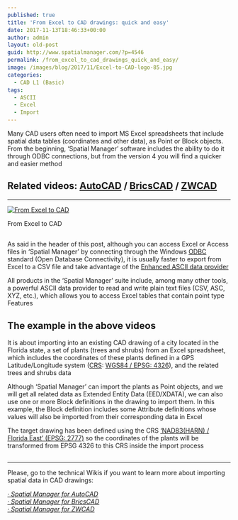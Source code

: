 ```yaml
---
published: true
title: 'From Excel to CAD drawings: quick and easy'
date: 2017-11-13T18:46:33+00:00
author: admin
layout: old-post
guid: http://www.spatialmanager.com/?p=4546
permalink: /from_excel_to_cad_drawings_quick_and_easy/
image: /images/blog/2017/11/Excel-to-CAD-logo-85.jpg
categories:
  - CAD L1 (Basic)
tags:
  - ASCII
  - Excel
  - Import
---
```

<p>
  Many CAD users often need to import MS Excel spreadsheets that include spatial data tables (coordinates and other data), as Point or Block objects. From the beginning, &#8216;Spatial Manager&#8217; software includes the ability to do it through ODBC connections, but from the version 4 you will find a quicker and easier method<!--more-->
</p>

<h2>
  Related videos: <span><a href="https://youtu.be/4Pe-rdmoYqI?rel=0" target="_blank" rel="nofollow">AutoCAD</a></span> / <span><a href="https://youtu.be/g4ZqOL_QMk0?rel=0" target="_blank" rel="nofollow">BricsCAD</a></span> / <span><a href="https://youtu.be/d5xB_4GHqJY?rel=0" target="_blank" rel="nofollow">ZWCAD</a></span>
</h2>

* * *

<div>
  <a href="/images/blog/2017/11/Excel-to-CAD.jpg" target="_blank" rel="nofollow"><img src="/images/blog/2017/11/Excel-to-CAD-1024x442.jpg" alt="From Excel to CAD" width="625" height="270" srcset="/images/blog/2017/11/Excel-to-CAD-1024x442.jpg 1024w, /images/blog/2017/11/Excel-to-CAD-300x129.jpg 300w, /images/blog/2017/11/Excel-to-CAD-768x331.jpg 768w, /images/blog/2017/11/Excel-to-CAD-624x269.jpg 624w, /images/blog/2017/11/Excel-to-CAD.jpg 1147w" sizes="(max-width: 625px) 100vw, 625px" /></a>
  
  <p>
    From Excel to CAD
  </p>
</div>

<h2>
</h2>

<p>
  As said in the header of this post, although you can access Excel or Access files in ‘Spatial Manager’ by connecting through the Windows <a href="http://en.wikipedia.org/wiki/Odbc" target="_blank" rel="nofollow">ODBC</a> standard (Open Database Connectivity), it is usually faster to export from Excel to a CSV file and take advantage of the <a href="http://www.spatialmanager.com/enhanced_ascii_data_provider_v4/" target="_blank" rel="nofollow">Enhanced ASCII data provider</a>
</p>

<p>
  All products in the &#8216;Spatial Manager&#8217; suite include, among many other tools, a powerful ASCII data provider to read and write plain text files (CSV, ASC, XYZ, etc.), which allows you to access Excel tables that contain point type Features
</p>

<h2>
  The example in the above videos
</h2>

<p>
  It is about importing into an existing CAD drawing of a city located in the Florida state, a set of plants (trees and shrubs) from an Excel spreadsheet, which includes the coordinates of these plants defined in a GPS Latitude/Longitude system (<a href="https://en.wikipedia.org/wiki/Spatial_reference_system" target="_blank" rel="nofollow">CRS</a>: <a href="http://en.wikipedia.org/wiki/WGS84" target="_blank" rel="nofollow">WGS84 / EPSG: 4326</a>), and the related trees and shrubs data
</p>

<p>
  Although &#8216;Spatial Manager&#8217; can import the plants as Point objects, and we will get all related data as Extended Entity Data (EED/XDATA), we can also use one or more Block definitions in the drawing to import them. In this example, the Block definition includes some Attribute definitions whose values will also be imported from their corresponding data in Excel
</p>

<p>
  The target drawing has been defined using the CRS <a href="http://spatialreference.org/ref/epsg/2777/" target="_blank" rel="nofollow">&#8216;NAD83(HARN) / Florida East&#8217; (EPSG: 2777)</a> so the coordinates of the plants will be transformed from EPSG 4326 to this CRS inside the import process
</p>

<h2>
</h2>

* * *

<p>
  Please, go to the technical Wikis if you want to learn more about importing spatial data in CAD drawings:
</p>

<p>
  <em><a href="http://wiki.spatialmanager.com/index.php/Spatial_Manager%E2%84%A2_for_AutoCAD_-_FAQs:_Import" target="_blank" rel="nofollow">· Spatial Manager for AutoCAD</a></em><br /> <a href="http://wiki.spatialmanager.com/index.php/Spatial_Manager%E2%84%A2_for_BricsCAD_-_FAQs:_Import" target="_blank" rel="nofollow"><em>· Spatial Manager for BricsCAD<br /> </em></a><em><a href="http://wiki.spatialmanager.com/index.php/Spatial_Manager%E2%84%A2_for_ZWCAD_-_FAQs:_Import" target="_blank" rel="nofollow">· Spatial Manager for ZWCAD</a></em>
</p>